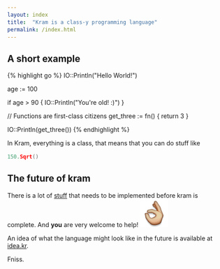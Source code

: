 ```yaml
---
layout: index
title:  "Kram is a class-y programming language"
permalink: /index.html
---
```


## A short example

{% highlight go %}
IO::Println("Hello World!")

age := 100

if age > 90 {
    IO::Println("You're old! :)")
}

// Functions are first-class citizens
get_three := fn() {
    return 3
}

IO::Println(get_three())
{% endhighlight %}

In Kram, everything is a class, that means that you can do stuff like

~~~go
150.Sqrt()
~~~

## The future of kram

There is a lot of [stuff](https://github.com/kram/kram/labels/Feature) that needs to be implemented before kram is complete. And **you** are very welcome to help! <img src="/assets/general/emoji/ok_hand.png" alt=":ok_hand:" class="emoji" />

An idea of what the language might look like in the future is available at [idea.kr](https://github.com/kram/kram/blob/master/idea.kr).

Fniss.